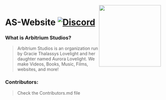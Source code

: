 <img src="https://Gracie_TPZ:$apr1$hOMaA1PC$AmGHRUaMLX4TW8WQTqTTN0@cdn.arbitriumstudios.com/as-assets/images/icons/as-logo.png" align="right" width="200" />

# AS-Website [![Discord][discordImg]][discordLink]

### What is Arbitrium Studios?

> Arbitrium Studios is an organization run by Gracie Thalassys Lovelight and her daughter named Aurora Lovelight. We make Videos, Books, Music, Films, websites, and more!

### Contributors:

> Check the Contributors.md file

[discordImg]: https://img.shields.io/discord/775528645086543895?color=6aa6ff&label=Arbitrium%20Studios&style=for-the-badge

[discordLink]: https://discord.com/invite/5xmBA8stzY

